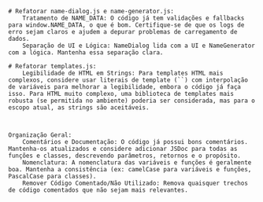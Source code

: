 


    # Refatorar name-dialog.js e name-generator.js:
        Tratamento de NAME_DATA: O código já tem validações e fallbacks para window.NAME_DATA, o que é bom. Certifique-se de que os logs de erro sejam claros e ajudem a depurar problemas de carregamento de dados.
        Separação de UI e Lógica: NameDialog lida com a UI e NameGenerator com a lógica. Mantenha essa separação clara.

    # Refatorar templates.js:
        Legibilidade de HTML em Strings: Para templates HTML mais complexos, considere usar literais de template (``) com interpolação de variáveis para melhorar a legibilidade, embora o código já faça isso. Para HTML muito complexo, uma biblioteca de templates mais robusta (se permitida no ambiente) poderia ser considerada, mas para o escopo atual, as strings são aceitáveis.



    Organização Geral:
        Comentários e Documentação: O código já possui bons comentários. Mantenha-os atualizados e considere adicionar JSDoc para todas as funções e classes, descrevendo parâmetros, retornos e o propósito.
        Nomenclatura: A nomenclatura das variáveis e funções é geralmente boa. Mantenha a consistência (ex: camelCase para variáveis e funções, PascalCase para classes).
        Remover Código Comentado/Não Utilizado: Remova quaisquer trechos de código comentados que não sejam mais relevantes.

